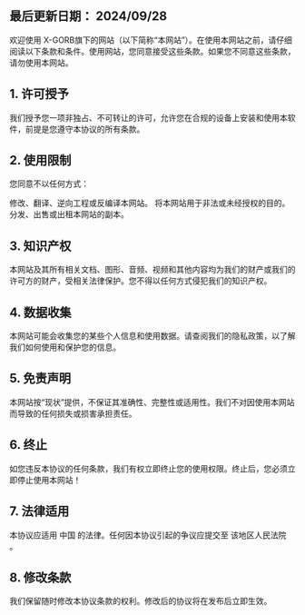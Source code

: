 ## 最后更新日期： 2024/09/28

欢迎使用 X-GORB旗下的网站（以下简称“本网站”）。在使用本网站之前，请仔细阅读以下条款和条件。使用网站，您同意接受这些条款。如果您不同意这些条款，请勿使用本网站。

## 1. 许可授予
我们授予您一项非独占、不可转让的许可，允许您在合规的设备上安装和使用本软件，前提是您遵守本协议的所有条款。

## 2. 使用限制
您同意不以任何方式：

修改、翻译、逆向工程或反编译本网站。
将本网站用于非法或未经授权的目的。
分发、出售或出租本网站的副本。
## 3. 知识产权
本网站及其所有相关文档、图形、音频、视频和其他内容均为我们的财产或我们的许可方的财产，受相关法律保护。您不得以任何方式侵犯我们的知识产权。

## 4. 数据收集
本网站可能会收集您的某些个人信息和使用数据。请查阅我们的隐私政策，以了解我们如何使用和保护您的信息。

## 5. 免责声明
本网站按“现状”提供，不保证其准确性、完整性或适用性。我们不对因使用本网站而导致的任何损失或损害承担责任。

## 6. 终止
如您违反本协议的任何条款，我们有权立即终止您的使用权限。终止后，您必须立即停止使用本网站！

## 7. 法律适用
本协议应适用 中国 的法律。任何因本协议引起的争议应提交至 该地区人民法院 。

## 8. 修改条款
我们保留随时修改本协议条款的权利。修改后的协议将在发布后立即生效。